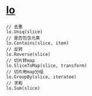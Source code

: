 # [lo](https://pkg.go.dev/github.com/samber/lo)

```golang
// 去重
lo.Uniq(slice)
// 是否包含元素
lo.Contains(slice, item)
// 反转
lo.Reverse(slice)
// 切片转map
lo.SliceToMap(slice, transform)
// 切片用map分组
lo.GroupBy(slice, iteratee)
// 求和
lo.Sum(slice)
```
